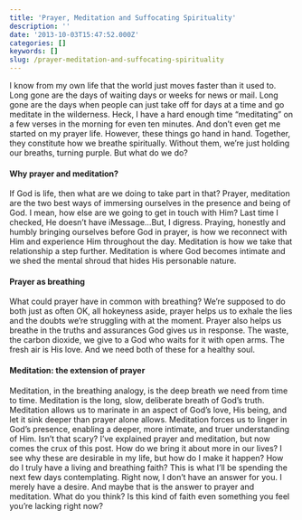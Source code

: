 ```yaml
---
title: 'Prayer, Meditation and Suffocating Spirituality'
description: ''
date: '2013-10-03T15:47:52.000Z'
categories: []
keywords: []
slug: /prayer-meditation-and-suffocating-spirituality
---
```

I know from my own life that the world just moves faster than it used to. Long gone are the days of waiting days or weeks for news or mail. Long gone are the days when people can just take off for days at a time and go meditate in the wilderness. Heck, I have a hard enough time “meditating” on a few verses in the morning for even ten minutes. And don’t even get me started on my prayer life. However, these things go hand in hand. Together, they constitute how we breathe spiritually. Without them, we’re just holding our breaths, turning purple. But what do we do?
#### Why prayer and meditation?
If God is life, then what are we doing to take part in that? Prayer, meditation are the two best ways of immersing ourselves in the presence and being of God. I mean, how else are we going to get in touch with Him? Last time I checked, He doesn’t have iMessage…But, I digress. Praying, honestly and humbly bringing ourselves before God in prayer, is how we reconnect with Him and experience Him throughout the day. Meditation is how we take that relationship a step further. Meditation is where God becomes intimate and we shed the mental shroud that hides His personable nature.
#### Prayer as breathing
What could prayer have in common with breathing? We’re supposed to do both just as often OK, all hokeyness aside, prayer helps us to exhale the lies and the doubts we’re struggling with at the moment. Prayer also helps us breathe in the truths and assurances God gives us in response. The waste, the carbon dioxide, we give to a God who waits for it with open arms. The fresh air is His love. And we need both of these for a healthy soul.
#### Meditation: the extension of prayer
Meditation, in the breathing analogy, is the deep breath we need from time to time. Meditation is the long, slow, deliberate breath of God’s truth. Meditation allows us to marinate in an aspect of God’s love, His being, and let it sink deeper than prayer alone allows. Meditation forces us to linger in God’s presence, enabling a deeper, more intimate, and truer understanding of Him. Isn’t that scary?
I’ve explained prayer and meditation, but now comes the crux of this post. How do we bring it about more in our lives? I see why these are desirable in my life, but how do I make it happen? How do I truly have a living and breathing faith? This is what I’ll be spending the next few days contemplating. Right now, I don’t have an answer for you. I merely have a desire. And maybe that is the answer to prayer and meditation. What do you think? Is this kind of faith even something you feel you’re lacking right now?
